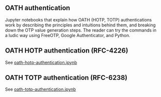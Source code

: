 ## OATH authentication  

Jupyter notebooks that explain how OATH (HOTP, TOTP) authentications work by describing the principles and intuitions behind them, and breaking down the OTP value generation steps. The reader can try the commands in a ludic way using FreeOTP, Google Authenticator, and Python.    

## OATH HOTP authentication (RFC-4226)  

See [oath-hotp-authentication.ipynb](../master/oath-hotp-authentication/oath-hotp-authentication.ipynb)  

## OATH TOTP authentication (RFC-6238)  

See [oath-totp-authentication.ipynb](../master/oath-totp-authentication/oath-totp-authentication.ipynb)   
